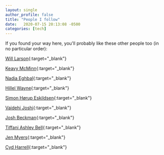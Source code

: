 ```yaml
---
layout: single
author_profile: false
title: "People I follow"
date:   2020-07-15 20:13:08 -0500
categories: [tech]
---
```


If you found your way here, you'll probably like these other people too (in no particular order):

[Will Larson](https://lethain.com/){:target="_blank"}

[Keavy McMinn](https://keavy.com/){:target="_blank"}

[Nadia Eghbal](https://nadiaeghbal.com/){:target="_blank"}

[Hillel Wayne](https://www.hillelwayne.com/){:target="_blank"}

[Simon Hørup Eskildsen](https://sirupsen.com/){:target="_blank"}

[Vaidehi Joshi](https://medium.com/basecs){:target="_blank"}

[Josh Beckman](https://www.joshbeckman.org/){:target="_blank"}

[Tiffani Ashley Bell](https://medium.com/@tiffani){:target="_blank"}

[Jen Myers](https://jenmyers.net/){:target="_blank"}

[Cyd Harrell](https://cydharrell.com/writing/){:target="_blank"}
